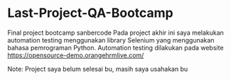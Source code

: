 # Last-Project-QA-Bootcamp

Final project bootcamp sanbercode
Pada project akhir ini saya melakukan automation testing menggunakan library Selenium yang menggunakan bahasa pemrograman Python. Automation testing dilakukan pada website https://opensource-demo.orangehrmlive.com/

Note: Project saya belum selesai bu, masih saya usahakan bu
